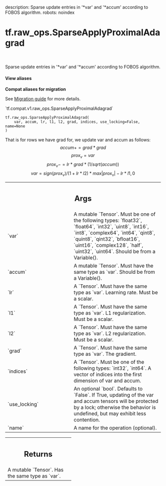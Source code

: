 description: Sparse update entries in '*var' and '*accum' according to FOBOS algorithm.
robots: noindex

# tf.raw_ops.SparseApplyProximalAdagrad

<!-- Insert buttons and diff -->

<table class="tfo-notebook-buttons tfo-api nocontent" align="left">

</table>



Sparse update entries in '*var' and '*accum' according to FOBOS algorithm.

<section class="expandable">
  <h4 class="showalways">View aliases</h4>
  <p>
<b>Compat aliases for migration</b>
<p>See
<a href="https://www.tensorflow.org/guide/migrate">Migration guide</a> for
more details.</p>
<p>`tf.compat.v1.raw_ops.SparseApplyProximalAdagrad`</p>
</p>
</section>

<pre class="devsite-click-to-copy prettyprint lang-py tfo-signature-link">
<code>tf.raw_ops.SparseApplyProximalAdagrad(
    var, accum, lr, l1, l2, grad, indices, use_locking=False, name=None
)
</code></pre>



<!-- Placeholder for "Used in" -->

That is for rows we have grad for, we update var and accum as follows:
$$accum += grad * grad$$
$$prox_v = var$$
$$prox_v -= lr * grad * (1 / sqrt(accum))$$
$$var = sign(prox_v)/(1+lr*l2) * max{|prox_v|-lr*l1,0}$$

<!-- Tabular view -->
 <table class="responsive fixed orange">
<colgroup><col width="214px"><col></colgroup>
<tr><th colspan="2"><h2 class="add-link">Args</h2></th></tr>

<tr>
<td>
`var`
</td>
<td>
A mutable `Tensor`. Must be one of the following types: `float32`, `float64`, `int32`, `uint8`, `int16`, `int8`, `complex64`, `int64`, `qint8`, `quint8`, `qint32`, `bfloat16`, `uint16`, `complex128`, `half`, `uint32`, `uint64`.
Should be from a Variable().
</td>
</tr><tr>
<td>
`accum`
</td>
<td>
A mutable `Tensor`. Must have the same type as `var`.
Should be from a Variable().
</td>
</tr><tr>
<td>
`lr`
</td>
<td>
A `Tensor`. Must have the same type as `var`.
Learning rate. Must be a scalar.
</td>
</tr><tr>
<td>
`l1`
</td>
<td>
A `Tensor`. Must have the same type as `var`.
L1 regularization. Must be a scalar.
</td>
</tr><tr>
<td>
`l2`
</td>
<td>
A `Tensor`. Must have the same type as `var`.
L2 regularization. Must be a scalar.
</td>
</tr><tr>
<td>
`grad`
</td>
<td>
A `Tensor`. Must have the same type as `var`. The gradient.
</td>
</tr><tr>
<td>
`indices`
</td>
<td>
A `Tensor`. Must be one of the following types: `int32`, `int64`.
A vector of indices into the first dimension of var and accum.
</td>
</tr><tr>
<td>
`use_locking`
</td>
<td>
An optional `bool`. Defaults to `False`.
If True, updating of the var and accum tensors will be protected by
a lock; otherwise the behavior is undefined, but may exhibit less contention.
</td>
</tr><tr>
<td>
`name`
</td>
<td>
A name for the operation (optional).
</td>
</tr>
</table>



<!-- Tabular view -->
 <table class="responsive fixed orange">
<colgroup><col width="214px"><col></colgroup>
<tr><th colspan="2"><h2 class="add-link">Returns</h2></th></tr>
<tr class="alt">
<td colspan="2">
A mutable `Tensor`. Has the same type as `var`.
</td>
</tr>

</table>

